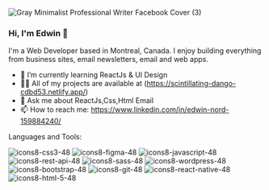 ![Gray Minimalist Professional Writer Facebook Cover (3)](https://user-images.githubusercontent.com/92110494/194723726-1a24f9d6-cff8-4b16-b978-04f27497702f.png)

### Hi, I'm Edwin 👋
I'm a Web Developer based in Montreal, Canada. I enjoy building everything from business sites, email newsletters, email and web apps. 

- 🌱 I’m currently learning ReactJs & UI Design
- 👨‍💻 All of my projects are available at (https://scintillating-dango-cdbd53.netlify.app/)
- 💬 Ask me about ReactJs,Css,Html Email
- 📫 How to reach me: 
  https://www.linkedin.com/in/edwin-nord-159884240/
  


Languages and Tools:

![icons8-css3-48](https://user-images.githubusercontent.com/92110494/194724751-a6b935a9-2c90-4068-bec1-a51af27ff0bc.png)
![icons8-figma-48](https://user-images.githubusercontent.com/92110494/194724752-17ede888-ba15-4e69-89fd-b8cc21bf0e02.png)
![icons8-javascript-48](https://user-images.githubusercontent.com/92110494/194724753-989494c6-3f85-4db1-94f8-7305f5031b45.png)
![icons8-rest-api-48](https://user-images.githubusercontent.com/92110494/194724754-162a9488-1668-403f-a76a-d9c4f0201b4e.png)
![icons8-sass-48](https://user-images.githubusercontent.com/92110494/194724755-dffa1472-f86e-49c9-a7c3-6340afcf704a.png)
![icons8-wordpress-48](https://user-images.githubusercontent.com/92110494/194724756-df9fa8de-6f49-42ba-a3fb-5d46f5098573.png)
![icons8-bootstrap-48](https://user-images.githubusercontent.com/92110494/194724940-e27c1d64-65b5-4895-be41-7ce9c8a5a64c.png)
![icons8-git-48](https://user-images.githubusercontent.com/92110494/194725273-e680f535-7311-49e8-85ee-946c98fa01c0.png)
![icons8-react-native-48](https://user-images.githubusercontent.com/92110494/194725570-cb7e9e96-c3cd-44d3-9d14-83e95aae23db.png)
![icons8-html-5-48](https://user-images.githubusercontent.com/92110494/194724713-84e6923b-e7e5-47ff-9c4e-99aec4f895b7.png)


<!--
**enorddev/enorddev** is a ✨ _special_ ✨ repository because its `README.md` (this file) appears on your GitHub profile.

Here are some ideas to get you started:


-->
